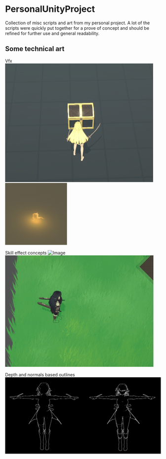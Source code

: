# PersonalUnityProject

Collection of misc scripts and art from my personal project.
A lot of the scripts were quickly put together for a prove of concept and should be refined for further use and general readability.



## Some technical art
Vfx
![Image](https://github.com/Korhrob/PersonalUnityProject/blob/main/Images/chests.gif?raw=true)
![Image](https://github.com/Korhrob/PersonalUnityProject/blob/main/Images/fire.gif?raw=true)

Skill effect concepts
![Image](https://github.com/Korhrob/PersonalUnityProject/blob/main/Images/whirlwind.gif?raw=true)
![Image](https://github.com/Korhrob/PersonalUnityProject/blob/main/Images/skillSwiftSlash.gif?raw=true)

Depth and normals based outlines
![Image](https://github.com/Korhrob/PersonalUnityProject/blob/main/Images/outlinesmaterial.png?raw=true)
